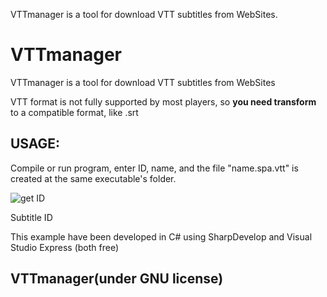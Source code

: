 VTTmanager is a tool for download VTT subtitles from WebSites.

# VTTmanager
VTTmanager is a tool for download VTT subtitles from WebSites

VTT format is not fully supported by most players, so **you need transform** to a compatible format, like .srt

## USAGE:
Compile or run program, enter ID, name, and the file "name.spa.vtt" is created at the same executable's folder.

![get ID](https://picload.org/image/rwloowcr/vttmanager0.png)

Subtitle ID

This example have been developed in C# using SharpDevelop and Visual Studio Express (both free)

## VTTmanager(under GNU license)
